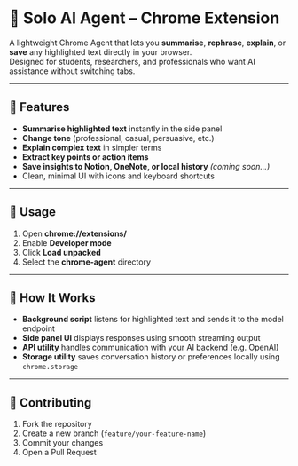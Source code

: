 # 🧠 Solo AI Agent – Chrome Extension

A lightweight Chrome Agent that lets you **summarise**, **rephrase**, **explain**, or **save** any highlighted text directly in your browser.  
Designed for students, researchers, and professionals who want AI assistance without switching tabs.

---

## 🚀 Features

- **Summarise highlighted text** instantly in the side panel  
- **Change tone** (professional, casual, persuasive, etc.)  
- **Explain complex text** in simpler terms  
- **Extract key points or action items**  
- **Save insights to Notion, OneNote, or local history** *(coming soon...)*  
- Clean, minimal UI with icons and keyboard shortcuts  

---

## 📲 Usage

1. Open **chrome://extensions/**
2. Enable **Developer mode**
3. Click **Load unpacked**
4. Select the **chrome-agent** directory

---

## 🧠 How It Works

- **Background script** listens for highlighted text and sends it to the model endpoint
- **Side panel UI** displays responses using smooth streaming output
- **API utility** handles communication with your AI backend (e.g. OpenAI)
- **Storage utility** saves conversation history or preferences locally using `chrome.storage`

---

## 🤝 Contributing

1. Fork the repository  
2. Create a new branch (`feature/your-feature-name`)  
3. Commit your changes  
4. Open a Pull Request
